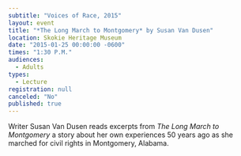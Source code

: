 ```yaml
---
subtitle: "Voices of Race, 2015"
layout: event
title: "*The Long March to Montgomery* by Susan Van Dusen"
location: Skokie Heritage Museum
date: "2015-01-25 00:00:00 -0600"
times: "1:30 P.M."
audiences: 
  - Adults
types: 
  - Lecture
registration: null
canceled: "No"
published: true
---
```


Writer Susan Van Dusen reads excerpts from *The Long March to Montgomery* a story about her own experiences 50 years ago as she marched for civil rights in Montgomery, Alabama.
